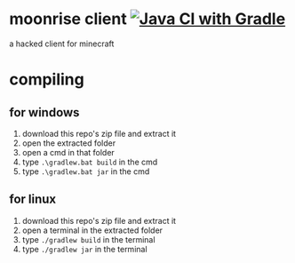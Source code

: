 # moonrise client [![Java CI with Gradle](https://github.com/MoonriseDevelopment/MoonRise/actions/workflows/gradle.yml/badge.svg)](https://github.com/MoonriseDevelopment/MoonRise/actions/workflows/gradle.yml)
a hacked client for minecraft

# compiling

## for windows
1. download this repo's zip file and extract it
2. open the extracted folder
3. open a cmd in that folder
4. type ` .\gradlew.bat build ` in the cmd 
5. type ` .\gradlew.bat jar ` in the cmd

## for linux 
1. download this repo's zip file and extract it
2. open a terminal in the extracted folder
3. type ` ./gradlew build ` in the terminal
4.  type ` ./gradlew jar ` in the terminal
